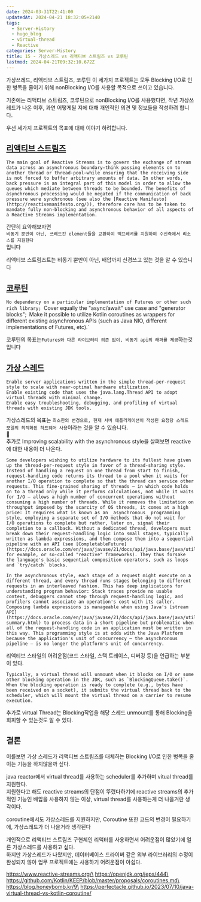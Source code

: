 ```yaml
---
date: 2024-03-31T22:41:00
updatedAt: 2024-04-21 18:32:05+2140
tags:
  - Server-History
  - hugo_blog
  - virtual-thread
  - Reactive
categories: Server-History
title: 15 - 가상스레드 vs 리액티브 스트림즈 vs 코루틴
lastmod: 2024-04-21T09:32:10.672Z
---
```

가상쓰레드, 리액티브 스트림즈, 코루틴 이 세가지 프로젝트는 모두 Blocking I/O로 인한 병목을 줄이기 위해 nonBlocking I/O를 사용할 목적으로 쓰이고 있습니다.

기존에는 리액티브 스트림즈, 코루틴으로 nonBlocking I/O를 사용했다면, 작년 가상쓰레드가 나온 이후, 과연 어떻게될 지에 대해 개인적인 의견 및 정보들을 작성하려 합니다.

우선 세가지 프로젝트의 목표에 대해 이야기 하려합니다.

## [리액티브 스트림즈](https://www.reactive-streams.org/)

`The main goal of Reactive Streams is to govern the exchange of stream data across an asynchronous boundary—think passing elements on to another thread or thread-pool—while ensuring that the receiving side is not forced to buffer arbitrary amounts of data. In other words, back pressure is an integral part of this model in order to allow the queues which mediate between threads to be bounded. The benefits of asynchronous processing would be negated if the communication of back pressure were synchronous (see also the [Reactive Manifesto](http://reactivemanifesto.org/)), therefore care has to be taken to mandate fully non-blocking and asynchronous behavior of all aspects of a Reactive Streams implementation.`

간단히 요약해보자면\
`비동기 뿐만이 아닌, 쓰레드간 element들을 교환하여 백프레셔를 지원하여 수신측에서 리소스를 지원한다`\
입니다

리액티브 스트림즈트는 비동기 뿐만이 아닌, 배압까지 신경쓰고 있는 것을 알 수 있습니다

## [코루틴](https://github.com/Kotlin/KEEP/blob/master/proposals/coroutines.md)

`No dependency on a particular implementation of Futures or other such rich library;
`Cover equally the "async/await" use case and "generator blocks";`
`Make it possible to utilize Kotlin coroutines as wrappers for different existing asynchronous APIs (such as Java NIO, different implementations of Futures, etc).\`

코루틴의 목표는`Futures와 다른 라이브러리 의존 없이, 비동기 api의 래퍼를 제공`하는것 입니다

## [가상 스레드](https://openjdk.org/jeps/444)

`Enable server applications written in the simple thread-per-request style to scale with near-optimal hardware utilization.`\
`Enable existing code that uses the java.lang.Thread API to adopt virtual threads with minimal change.`\
`Enable easy troubleshooting, debugging, and profiling of virtual threads with existing JDK tools.`

가상스레드의 목표는 `최소한의 변경으로, 현재 서버 애플리케이션이 작성된 요청당 스레드 모델의 최적화된 하드웨어 사용`이라는 것을 알 수 있습니다.\
\
추가로 Improving scalability with the asynchronous style을 살펴보면 reactive에 대한 내용이 더 나온다.

```
Some developers wishing to utilize hardware to its fullest have given up the thread-per-request style in favor of a thread-sharing style. Instead of handling a request on one thread from start to finish, request-handling code returns its thread to a pool when it waits for another I/O operation to complete so that the thread can service other requests. This fine-grained sharing of threads — in which code holds on to a thread only while it performs calculations, not while it waits for I/O — allows a high number of concurrent operations without consuming a high number of threads. While it removes the limitation on throughput imposed by the scarcity of OS threads, it comes at a high price: It requires what is known as an _asynchronous_ programming style, employing a separate set of I/O methods that do not wait for I/O operations to complete but rather, later on, signal their completion to a callback. Without a dedicated thread, developers must break down their request-handling logic into small stages, typically written as lambda expressions, and then compose them into a sequential pipeline with an API (see [CompletableFuture](https://docs.oracle.com/en/java/javase/21/docs/api/java.base/java/util/concurrent/CompletableFuture.html), for example, or so-called "reactive" frameworks). They thus forsake the language's basic sequential composition operators, such as loops and `try/catch` blocks.

In the asynchronous style, each stage of a request might execute on a different thread, and every thread runs stages belonging to different requests in an interleaved fashion. This has deep implications for understanding program behavior: Stack traces provide no usable context, debuggers cannot step through request-handling logic, and profilers cannot associate an operation's cost with its caller. Composing lambda expressions is manageable when using Java's [stream API](https://docs.oracle.com/en/java/javase/21/docs/api/java.base/java/util/stream/package-summary.html) to process data in a short pipeline but problematic when all of the request-handling code in an application must be written in this way. This programming style is at odds with the Java Platform because the application's unit of concurrency — the asynchronous pipeline — is no longer the platform's unit of concurrency.
```

리액티브 스타일의 어려운점(코드 스타일, 스택 트레이스, 디버깅 등)을 언급하는 부분이 있다.

```
Typically, a virtual thread will unmount when it blocks on I/O or some other blocking operation in the JDK, such as `BlockingQueue.take()`. When the blocking operation is ready to complete (e.g., bytes have been received on a socket), it submits the virtual thread back to the scheduler, which will mount the virtual thread on a carrier to resume execution.
```

추가로 virtual Thread는 Blocking작업을 해당 스레드 unmount를 통해 Blocking을 회피할 수 있는것도 알 수 있다.

## 결론

이를보면 가상 스레드가 리액티브 스트림즈를 대체하는 Blocking I/O로 인한 병목을 줄이는 기능을 하지않을까 싶다.

java reactor에서 virtual thread를 사용하는 scheduler를 추가하며 vitual thread를 지원한다.\
지원한다고 해도 reactive streams의 단점이 뚜렸다하기에 reactive streams의 추가적인 기능인 배압을 사용하지 않는 이상, virtual thread를 사용하는게 더 나을거란 생각이다.

coroutine에서도 가상스레드를 지원하지만, Coroutine 또한 코드의 변경이 필요하기에, 가상스레드가 더 나을거라 생각된다

개인적으로 리액티브 스트림즈 구현체인 리액터를 사용하면서 어려운점이 많았기에 얼른 가상스레드를 사용하고 싶다.\
하지만 가상스레드가 나왔지만, 데이터베이스 드라이버 같은 외부 라이브러리의 수정이 완성되지 않아 업무 프로젝트에는 사용하기 어려운점이 아쉽다.

https://www.reactive-streams.org/\
https://openjdk.org/jeps/444\
https://github.com/Kotlin/KEEP/blob/master/proposals/coroutines.md\
https://blog.honeybomb.kr/9\
https://perfectacle.github.io/2023/07/10/java-virtual-thread-vs-kotlin-coroutine/
